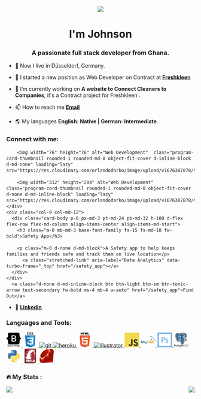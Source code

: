 <p align="center">
  <img src="https://capsule-render.vercel.app/api?text=Hello!🕹️&fontColor=000000&animation=fadeIn&type=waving&color=gradient&height=250"/>
</p>


<h1 align="center">I'm Johnson</h1>
<h3 align="center">A passionate full stack developer from Ghana.</h3>

- 📍 Now I live in Düsseldorf, Germany.

- 📄 I started a new position as Web Developer on Contract at **[Freshkleen](https://www.freshclean.fr/)**

- 🔭 I’m currently working on **A website to Connect Cleaners to Companies**, it's  a Contract project for Freshkleen .

- 📫 How to reach me **[Email](johnsondarko365@gmail.com)**

- 🌎 My languages **English: Native | German: Intermediate**.

<h3 align="left">Connect with me:</h3>

</article>
      </div>
      <div class="program-card-width p-0 me-4 mb-md-24">
        <article class="card shadow-elevation-4 rounded-2 border-0 overflow-hidden p-2 p-md-0 mb-3 mb-md-0 h-md-100">
  <div class="row d-md-block h-100 position-relative">
    <div class="col-3 col-sm-2 col-md-12">

        <img width="76" height="76" alt="Web Development"  class="program-card-thumbnail rounded-1 rounded-md-0 object-fit-cover d-inline-block d-md-none" loading="lazy" src="https://res.cloudinary.com/orlandodarko/image/upload/v1676387878/tas9c4gmeghyf2lvjgjj.png">

        <img width="312" height="204" alt="Web Development"   class="program-card-thumbnail rounded-1 rounded-md-0 object-fit-cover d-none d-md-inline-block" loading="lazy" src="https://res.cloudinary.com/orlandodarko/image/upload/v1676387878/tas9c4gmeghyf2lvjgjj.png">
    </div>
    <div class="col-9 col-md-12">
      <div class="card-body p-0 px-md-3 pt-md-24 pb-md-32 h-100 d-flex flex-row flex-md-column align-items-center align-items-md-start">
        <h3 class="m-0 mb-md-3 base-font-family fs-15 fs-md-18 fw-bold">Safety App</h3>

        <p class="m-0 d-none d-md-block">A Safety app to help keeps families and friends safe and track them on live location</p>
          <a class="stretched-link" aria-label="Data Analytics" data-turbo-frame="_top" href="/safety_app"></a>
      </div>
    </div>
      <a class="d-none d-md-inline-block btn btn-light btn-sm btn-tonic-arrow text-secondary fw-bold ms-4 mb-4 w-auto" href="/safety_app">Find Out</a>

  </div>
</article>

- 📄 **[Linkedin](https://www.linkedin.com/in/johnson-kwabena-darko-2a4237194/)**


<h3 align="left">Languages and Tools:</h3>
<p align="left"> <a href="https://getbootstrap.com" target="_blank" rel="noreferrer"> <img src="https://raw.githubusercontent.com/devicons/devicon/master/icons/bootstrap/bootstrap-plain-wordmark.svg" alt="bootstrap" width="40" height="40"/> </a> <a href="https://www.w3schools.com/css/" target="_blank" rel="noreferrer"> <img src="https://raw.githubusercontent.com/devicons/devicon/master/icons/css3/css3-original-wordmark.svg" alt="css3" width="40" height="40"/> </a> <a href="https://git-scm.com/" target="_blank" rel="noreferrer"> <img src="https://www.vectorlogo.zone/logos/git-scm/git-scm-icon.svg" alt="git" width="40" height="40"/> </a> <a href="https://heroku.com" target="_blank" rel="noreferrer"> <img src="https://www.vectorlogo.zone/logos/heroku/heroku-icon.svg" alt="heroku" width="40" height="40"/> </a> <a href="https://www.w3.org/html/" target="_blank" rel="noreferrer"> <img src="https://raw.githubusercontent.com/devicons/devicon/master/icons/html5/html5-original-wordmark.svg" alt="html5" width="40" height="40"/> </a> <a href="https://www.adobe.com/in/products/illustrator.html" target="_blank" rel="noreferrer"> <img src="https://www.vectorlogo.zone/logos/adobe_illustrator/adobe_illustrator-icon.svg" alt="illustrator" width="40" height="40"/> </a> <a href="https://developer.mozilla.org/en-US/docs/Web/JavaScript" target="_blank" rel="noreferrer"> <img src="https://raw.githubusercontent.com/devicons/devicon/master/icons/javascript/javascript-original.svg" alt="javascript" width="40" height="40"/> </a> <a href="https://www.mysql.com/" target="_blank" rel="noreferrer"> <img src="https://raw.githubusercontent.com/devicons/devicon/master/icons/mysql/mysql-original-wordmark.svg" alt="mysql" width="40" height="40"/> </a> <a href="https://www.photoshop.com/en" target="_blank" rel="noreferrer"> <img src="https://raw.githubusercontent.com/devicons/devicon/master/icons/photoshop/photoshop-line.svg" alt="photoshop" width="40" height="40"/> </a> <a href="https://www.postgresql.org" target="_blank" rel="noreferrer"> <img src="https://raw.githubusercontent.com/devicons/devicon/master/icons/postgresql/postgresql-original-wordmark.svg" alt="postgresql" width="40" height="40"/> </a> <a href="https://www.python.org" target="_blank" rel="noreferrer"> <img src="https://raw.githubusercontent.com/devicons/devicon/master/icons/python/python-original.svg" alt="python" width="40" height="40"/> </a> <a href="https://rubyonrails.org" target="_blank" rel="noreferrer"> <img src="https://raw.githubusercontent.com/devicons/devicon/master/icons/rails/rails-original-wordmark.svg" alt="rails" width="40" height="40"/> </a> <a href="https://www.ruby-lang.org/en/" target="_blank" rel="noreferrer"> <img src="https://raw.githubusercontent.com/devicons/devicon/master/icons/ruby/ruby-original.svg" alt="ruby" width="40" height="40"/> </a> </p>

### :fire: My Stats :
<div style="display: inline_block">
    <img height="164em" src="https://github-readme-stats-sigma-five.vercel.app/api?username=johnson-darko&count_private=true?&bg_color=000000&text_color=FFFFFF&title_color=feaf00"></a> 	<img align="right"src="https://github-readme-stats-sigma-five.vercel.app/api/top-langs/?username=raquelciusz&layout=compact&bg_color=000000&text_color=FFFFFF&title_color=feaf00"></a>
</div>

<!---
johnson-darko/johnson-darko is a ✨ special ✨ repository because its `README.md` (this file) appears on your GitHub profile.
You can click the Preview link to take a look at your changes.
--->

